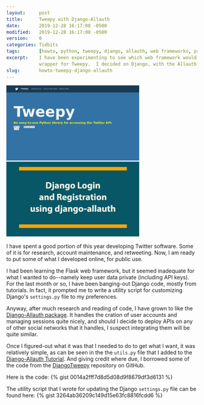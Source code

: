 ```yaml
---
layout:     post
title:      Tweepy with Django-Allauth
date:       2019-12-28 16:17:08 -0500
modified:   2019-12-28 16:17:08 -0500
version:    0
categories: Tidbits
tags:       [howto, python, tweepy, django, allauth, web frameworks, programming]
excerpt:    I have been experimenting to see which web framework would make the better 
            wrapper for Tweepy.  I decided on Django, with the Allauth package.
slug:       howto-tweepy-django-allauth
---
```


<img src="/assets/img/tweepy.org.png" alt="IMAGE" width="350"/>
<img src="/assets/img/djangoallauth.jpg" alt="IMAGE" width="350"/>

I have spent a good portion of this year developing Twitter software.  Some of it is 
for research, account maintenance, and retweeting.  Now, I am ready to put some of 
what I developed online, for public use.

I had been learning the Flask web framework, but it seemed inadequate for what I 
wanted to do--namely keep user data private (including API keys).  For the last month 
or so, I have been banging-out Django code, mostly from tutorials.  In fact, it prompted 
me to write a utility script for customizing Django's `settings.py` file to my 
preferences.

Anyway, after much research and reading of code, I have grown to like the [Django-Allauth 
package][djangoallauth].  It handles the cration of user accounts and managing sessions quite nicely, and
should I decide to deploy APIs on any of other social networks that it handles, I suspect 
integrating them will be quite similar.

Once I figured-out what it was that I needed to do to get what I want, it was relatively 
simple, as can be seen in the the `utils.py` file that I added to the [Django-Allauth 
Tutorial][allauthtut].  And giving credit where due, I borrowed some of the code from 
the [DjangoTweepy][djangotweepy] repository on GitHub.

Here is the code:
{% gist 0014a2fff7d8d5d08d9f8679df3d6131 %}


The utility script that I wrote for updating the Django `settings.py` file can be found 
here:
{% gist 3264ab36209c149d15e63fc8816fcdd6 %}


[allauthtut]:       https://wsvincent.com/django-allauth-tutorial/
[djangoallauth]:    https://django-allauth.readthedocs.io/en/latest/
[djangotweepy]:     https://github.com/martinjc/DjangoTweepy/blob/master/src/twitter_auth/utils.py

